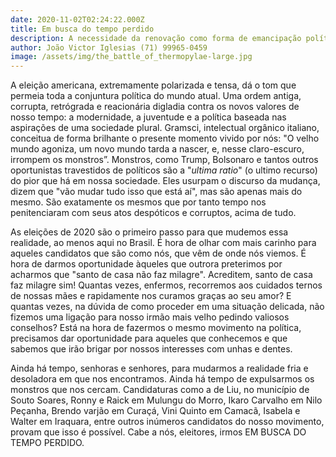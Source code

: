 ```yaml
---
date: 2020-11-02T02:24:22.000Z
title: Em busca do tempo perdido
description: A necessidade da renovação como forma de emancipação política.
author: João Victor Iglesias (71) 99965-0459
image: /assets/img/the_battle_of_thermopylae-large.jpg
---
```

A eleição americana, extremamente polarizada e tensa, dá o tom que permeia toda a conjuntura política do mundo atual. Uma ordem antiga, corrupta, retrógrada e reacionária digladia contra os novos valores de nosso tempo: a modernidade, a juventude e a política baseada nas aspirações de uma sociedade plural. Gramsci, intelectual orgânico italiano, conceitua de forma brilhante o presente momento vivido por nós: "O velho mundo agoniza, um novo mundo tarda a nascer, e, nesse claro-escuro, irrompem os monstros”. Monstros, como Trump, Bolsonaro e tantos outros oportunistas travestidos de políticos são a "*ultima ratio*" (o ultimo recurso) do pior que há em nossa sociedade. Eles usurpam o discurso da mudança, dizem que "vão mudar tudo isso que está aí", mas são apenas mais do mesmo. São exatamente os mesmos que por tanto tempo nos penitenciaram com seus atos despóticos e corruptos, acima de tudo. 

As eleições de 2020 são o primeiro passo para que mudemos essa realidade, ao menos aqui no Brasil. É hora de olhar com mais carinho para aqueles candidatos que são como nós, que vêm de onde nós viemos. É hora de darmos oportunidade àqueles que outrora preterimos por acharmos que "santo de casa não faz milagre". Acreditem, santo de casa faz milagre sim! Quantas vezes, enfermos, recorremos aos cuidados ternos de nossas mães e rapidamente nos curamos graças ao seu amor? E quantas vezes, na dúvida de como proceder em uma situação delicada, não fizemos uma ligação para nosso irmão mais velho pedindo valiosos conselhos?  Está na hora de fazermos o mesmo movimento na política, precisamos dar oportunidade para aqueles que conhecemos e que sabemos que irão brigar por nossos interesses com unhas e dentes.

Ainda há tempo, senhoras e senhores, para mudarmos a realidade fria e desoladora em que nos encontramos. Ainda há tempo de expulsarmos os monstros que nos cercam. Candidaturas como a de Liu, no município de Souto Soares, Ronny e Raick em Mulungu do Morro, Ikaro Carvalho em Nilo Peçanha, Brendo varjão em Curaçá, Vini Quinto em Camacã, Isabela e Walter em Iraquara, entre outros inúmeros candidatos do nosso movimento, provam que isso é possível.  Cabe a nós, eleitores, irmos EM BUSCA DO TEMPO PERDIDO.